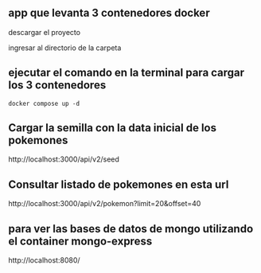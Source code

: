 ## app que levanta 3 contenedores docker

descargar el proyecto

ingresar al directorio de la carpeta

## ejecutar el comando en la terminal para cargar los 3 contenedores

```
docker compose up -d
```

## Cargar la semilla con la data inicial de los pokemones

http://localhost:3000/api/v2/seed

## Consultar listado de pokemones en esta url
http://localhost:3000/api/v2/pokemon?limit=20&offset=40


## para ver las bases de datos de mongo utilizando el container mongo-express
http://localhost:8080/



